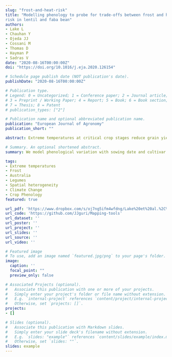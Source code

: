 ```yaml
---
slug: "frost-and-heat-risk"
title: "Modelling phenology to probe for trade-offs between frost and heat
risk in lentil and faba bean"
authors:
- Lake L
- Chauhan Y
- Ojeda JJ
- Cossani M
- Thomas D
- Hayman P
- Sadras V
date: "2020-08-16T00:00:00Z"
doi: "https://doi.org/10.1016/j.eja.2020.126154"

# Schedule page publish date (NOT publication's date).
publishDate: "2020-08-16T00:00:00Z"

# Publication type.
# Legend: 0 = Uncategorized; 1 = Conference paper; 2 = Journal article;
# 3 = Preprint / Working Paper; 4 = Report; 5 = Book; 6 = Book section;
# 7 = Thesis; 8 = Patent
# publication_types: ["2"]

# Publication name and optional abbreviated publication name.
publication: "European Journal of Agronomy"
publication_short: ""

abstract: Extreme temperatures at critical crop stages reduce grain yield. Combinations of sowing date and cultivar that favour earlier flowering reduce the likelihood of heat stress but increase the risk of frost at critical stages. Current models are unable to predict pulse yield in response to frost and heat, hence our focus on phenology. Our aim was to model phenological variation with sowing date and cultivar for lentil and faba bean against the climatic patterns of frost and heat in 45 Australian locations that spanned 29&deg;S - 41&deg;S, 11-340 m.a.s.l., and 1-423 km to the coast. For both crops, modelled mean and standard deviation of time to flowering were close to actuals and mean prediction error was below 5%. Comparison of actual and modelled time to flowering returned r = 0.89 (n = 121, P < 0.0001) and modelling efficiency = 0.73 for lentil, and r = 0.96 (n = 123, P < 0.0001) and modelling efficiency = 0.84 for faba bean. Curves fitted to the time-course of frost (< 0 &deg;C) and heat (> 34 &deg;C) probabilities between 1957 and 2018 were used to estimate the date of 10% frost probability and the date of 30% heat probability as the boundaries of a frost-heat risk window. Out of the 45 locations, 12 were frost-free but with risk of heat, 7 were heat-free but with risk of frost, 3 were frost- and heat-free, and 23 featured a window defined by both frost and heat boundaries. Frost variables discriminated locations more strongly than heat variables. Geographical patterns in thermal regimes emerged that were associated with latitude, altitude and continentality. Realised warming between 1957 and 2018 shortened the time to modelled critical stage in most locations, particularly in early-sown crops. Comparisons of the probability curves of frost and heat between 1957-1985 and 1986-2018 showed, with few exceptions, an asymmetry between delayed late frost (up to 44 d) and earlier heat onset (up to 11 d), with a narrowing of the frost-heat risk window from 46-90 d for the period 1957-1985 to 34-64 d for 1986-2018. We identified a dominant role of frost as (i) the main discriminating factor among geographically distinct locations, (ii) the main source of variation of the frost-heat window, and (iii) a putatively increased risk factor with climate change. Adaptation to frost is critical for pulses despite warming trends. Increased frost tolerance can directly improve yield and indirectly contribute to reduce risk of heat and drought later in the season.

# Summary. An optional shortened abstract.
summary: We model phenological variation with sowing date and cultivar for lentil and faba bean against the climatic patterns of frost and heat.

tags:
- Extreme temperatures
- Frost
- Australia
- Legumes
- Spatial heterogeneity
- Climate Change
- Crop Phenology
featured: true

url_pdf: 'https://www.dropbox.com/s/oj7ng5ifm4wfdng/Lake%20et%20al.%2C%202021%20EJA.pdf?dl=0'
url_code: 'https://github.com/JJguri/Mapping-tools'
url_dataset: ''
url_poster: ''
url_project: ''
url_slides: ''
url_source: ''
url_video: ''

# Featured image
# To use, add an image named `featured.jpg/png` to your page's folder. 
image:
  caption: ''
  focal_point: ""
  preview_only: false

# Associated Projects (optional).
#   Associate this publication with one or more of your projects.
#   Simply enter your project's folder or file name without extension.
#   E.g. `internal-project` references `content/project/internal-project/index.md`.
#   Otherwise, set `projects: []`.
projects:
- []

# Slides (optional).
#   Associate this publication with Markdown slides.
#   Simply enter your slide deck's filename without extension.
#   E.g. `slides: "example"` references `content/slides/example/index.md`.
#   Otherwise, set `slides: ""`.
slides: example
---
```

